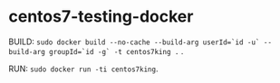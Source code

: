 # centos7-testing-docker

BUILD: ``sudo docker build --no-cache --build-arg userId=`id -u` --build-arg groupId=`id -g` -t centos7king .``      .

RUN: `sudo docker run -ti centos7king`.